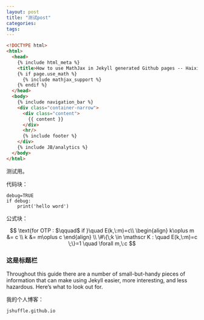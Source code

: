 ```yaml
---
layout: post
title: "测试post"
categories: 
tags: 
---
```


```html
<!DOCTYPE html>
<html>
  <head>
    {% include html_meta %}
    <title>How to use MathJax in Jekyll generated Github pages -- Haixing Hu's Homepage</title>
    {% if page.use_math %}
      {% include mathjax_support %}
    {% endif %}
  </head>
  <body>
    {% include navigation_bar %}
    <div class="container-narrow">
      <div class="content">
        {{ content }}
      </div>
      <hr/>
      {% include footer %}
    </div>
    {% include JB/analytics %}
  </body>
</html>
```

测试用。

代码块：

```
debug=TRUE
if debug:
	print('hello word')
```

公式块：


$$
\text{for OTP : $\qquad$ if }\quad E(k,\:m)=c\\
\begin{align}
k\oplus m &= c \\
k &= m\oplus c
\end{align}
\\
\#\{\;k \in \mathscr K : \quad E(k,\:m)=c \;\}=1 \quad \forall m,\:c
$$



### 这是标题栏

Throughout this guide there are a number of small-but-handy pieces of information that can make using Jekyll easier, more interesting, and less hazardous. Here’s what to look out for.

我的个人博客：

`jshuffle.github.io`

